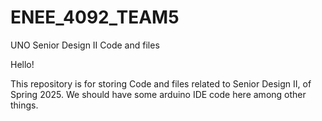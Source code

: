 # ENEE_4092_TEAM5
UNO Senior Design II Code and files


Hello!

This repository is for storing Code and files related to Senior Design II, of Spring 2025.
We should have some arduino IDE code here among other things. 
